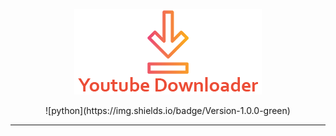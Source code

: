 <p align="center">
  <picture>
    <source media="(prefers-color-scheme: dark)" srcset="./static/img/logo_ydl.png">
    <img src="./static/img/logo_ydl.png">
  </picture>
</p>

<div align="center">
    ![python](https://img.shields.io/badge/Version-1.0.0-green)
</div>

---
